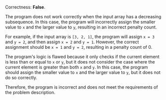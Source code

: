 Correctness: **False**.

The program does not work correctly when the input array has a decreasing subsequence. In this case, the program will incorrectly assign the smaller value to `x` and the larger value to `y`, resulting in an incorrect penalty count.

For example, if the input array is `[3, 2, 1]`, the program will assign `x = 3` and `y = 2`, and then assign `x = 2` and `y = 1`. However, the correct assignment should be `x = 1` and `y = 2`, resulting in a penalty count of 0.

The program's logic is flawed because it only checks if the current element is less than or equal to `x` or `y`, but it does not consider the case where the current element is greater than both `x` and `y`. In this case, the program should assign the smaller value to `x` and the larger value to `y`, but it does not do so correctly.

Therefore, the program is incorrect and does not meet the requirements of the problem description.